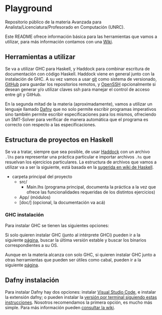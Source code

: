 # Playground
Repositorio público de la materia Avanzada para Analista/Licenciatura/Profesorado en Computación (UNRC).

Este README ofrece información básica para las herramientas que vamos a utilizar, para más información contamos con una [Wiki](https://github.com/ProgAv-UNRC/Playground/wiki).

## Herramientas a utilizar

Se va a utilizar GHC para Haskell, y Haddock para combinar escritura de documentación con código Haskell. Haddock viene en general junto con la instalación de GHC.
A su vez vamos a usar [git](https://git-scm.com) como sistema de versionado, [GitHub](https://github.com/) para guardar los repositorios remotos, y [OpenSSH](https://www.openssh.com/) opcionalmente si desean generar y/o utilizar claves ssh para manejar el control de acceso entre git y GitHub.

En la segunda mitad de la materia (aproximadamente), vamos a utilizar un lenguaje llamado [Dafny](https://www.microsoft.com/en-us/research/project/dafny-a-language-and-program-verifier-for-functional-correctness/) que no solo permite escribir programas imperatívos sino también permite escribir especificaciones para los mismos, ofreciendo un SMT-Solver para verificar de manera automática que el programa es correcto con respecto a las especificaciones.

## Estructura de proyectos en Haskell

Se va a tratar, siempre que sea posible, de usar [Haddock](https://hackage.haskell.org/package/haddock) con un archivo `.lhs` para representar una práctica particular e importar archivos `.hs` que resuelvan los ejercicios particulares. La estructura de archivos que vamos a utilizar va a ser la siguiente, está basada en la [sugerida en wiki de Haskell](https://wiki.haskell.org/Structure_of_a_Haskell_project).


- carpeta principal del proyecto
  - src/
    - Main.lhs (programa principal, documenta la práctica a la vez que ofrece las funcionalidades requeridas de los distintos ejercicios)
  - App/ (módulos)
  - [doc/] (opcional, la documentación va acá)

### GHC instalación

Para instalar GHC se tienen las siguientes opciones:

Si solo quieren instalar GHC (junto al intérprete GHCi) pueden ir a la siguiente [página](https://www.haskell.org/ghc/download.html), buscar la última versión estable y buscar los binarios correspondientes a su OS.

Aunque en la materia alcanza con solo GHC, si quieren instalar GHC junto a otras herramientas que pueden ser útiles como cabal, pueden ir a la siguiente [página](https://www.haskell.org/downloads/).

## Dafny instalación

Para instalar Dafny hay dos opciones: instalar [Visual Studio Code](https://code.visualstudio.com/), e instalar la extensión dafny; o pueden instalar la [versión por terminal siguiendo estas instrucciones](https://github.com/dafny-lang/dafny/wiki/INSTALL#install-the-binaries). Nosotros recomendamos la primera opción, es mucho más simple. Para más información pueden [consultar la wiki](https://github.com/ProgAv-UNRC/Playground/wiki/Configurando-herramientas#dafny).
